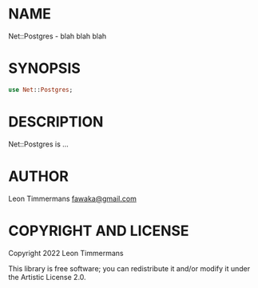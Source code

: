 NAME
====

Net::Postgres - blah blah blah

SYNOPSIS
========

```raku
use Net::Postgres;
```

DESCRIPTION
===========

Net::Postgres is ...

AUTHOR
======

Leon Timmermans <fawaka@gmail.com>

COPYRIGHT AND LICENSE
=====================

Copyright 2022 Leon Timmermans

This library is free software; you can redistribute it and/or modify it under the Artistic License 2.0.

